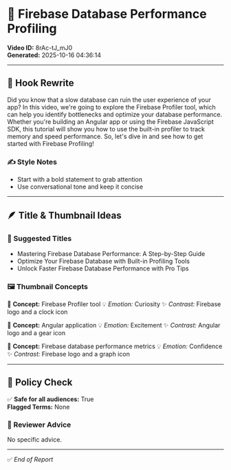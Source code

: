 # 🎥 Firebase Database Performance Profiling

**Video ID:** 8rAc-tJ_mJ0  
**Generated:** 2025-10-16 04:36:14  

---

## 🧠 Hook Rewrite
Did you know that a slow database can ruin the user experience of your app? In this video, we're going to explore the Firebase Profiler tool, which can help you identify bottlenecks and optimize your database performance. Whether you're building an Angular app or using the Firebase JavaScript SDK, this tutorial will show you how to use the built-in profiler to track memory and speed performance. So, let's dive in and see how to get started with Firebase Profiling!

### ✍️ Style Notes
- Start with a bold statement to grab attention
- Use conversational tone and keep it concise

---

## 🪶 Title & Thumbnail Ideas

### 🎯 Suggested Titles
- Mastering Firebase Database Performance: A Step-by-Step Guide
- Optimize Your Firebase Database with Built-in Profiling Tools
- Unlock Faster Firebase Database Performance with Pro Tips

### 🖼️ Thumbnail Concepts

🎨 **Concept:** Firebase Profiler tool
💡 *Emotion:* Curiosity
✨ *Contrast:* Firebase logo and a clock icon

🎨 **Concept:** Angular application
💡 *Emotion:* Excitement
✨ *Contrast:* Angular logo and a gear icon

🎨 **Concept:** Firebase database performance metrics
💡 *Emotion:* Confidence
✨ *Contrast:* Firebase logo and a graph icon


---

## 🚦 Policy Check
✅ **Safe for all audiences:** True  
**Flagged Terms:** None  

### 🧩 Reviewer Advice
No specific advice.

---

✅ *End of Report*
